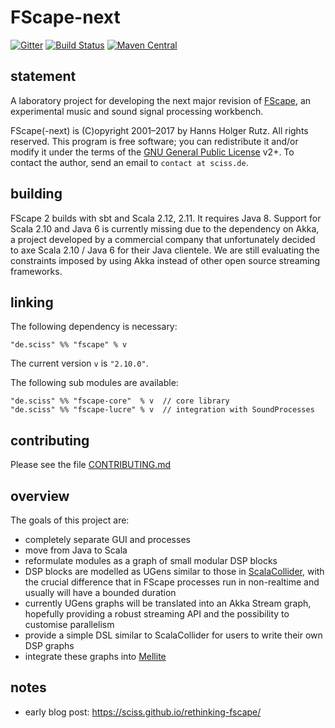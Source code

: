 # FScape-next

[![Gitter](https://badges.gitter.im/Join%20Chat.svg)](https://gitter.im/Sciss/FScape?utm_source=badge&utm_medium=badge&utm_campaign=pr-badge&utm_content=badge)
[![Build Status](https://travis-ci.org/Sciss/FScape-next.svg?branch=master)](https://travis-ci.org/Sciss/FScape-next)
[![Maven Central](https://maven-badges.herokuapp.com/maven-central/de.sciss/fscape_2.11/badge.svg)](https://maven-badges.herokuapp.com/maven-central/de.sciss/fscape_2.11)

## statement

A laboratory project for developing the next major revision of [FScape](https://github.com/Sciss/FScape),
an experimental music and sound signal processing workbench.

FScape(-next) is (C)opyright 2001&ndash;2017 by Hanns Holger Rutz. All rights reserved.
This program is free software; you can redistribute it and/or modify it under the terms 
of the [GNU General Public License](http://github.com/Sciss/FScape-next/blob/master/LICENSE) v2+.
To contact the author, send an email to `contact at sciss.de`.

## building

FScape 2 builds with sbt and Scala 2.12, 2.11. It requires Java 8.
Support for Scala 2.10 and Java 6 is currently missing due to the dependency on Akka,
a project developed by a commercial company that unfortunately decided to axe Scala 2.10 / Java 6 for their Java clientele.
We are still evaluating the constraints imposed by using Akka instead of other open source streaming frameworks.

## linking

The following dependency is necessary:

    "de.sciss" %% "fscape" % v

The current version `v` is `"2.10.0"`.

The following sub modules are available:

    "de.sciss" %% "fscape-core"  % v  // core library
    "de.sciss" %% "fscape-lucre" % v  // integration with SoundProcesses

## contributing

Please see the file [CONTRIBUTING.md](CONTRIBUTING.md)

## overview

The goals of this project are:

- completely separate GUI and processes
- move from Java to Scala
- reformulate modules as a graph of small modular DSP blocks
- DSP blocks are modelled as UGens similar to those in [ScalaCollider](https://github.com/Sciss/ScalaCollider),
  with the crucial difference that in FScape processes run in non-realtime and usually will have a bounded duration
- currently UGens graphs will be translated into an Akka Stream graph, hopefully providing a robust
  streaming API and the possibility to customise parallelism
- provide a simple DSL similar to ScalaCollider for users to write their own DSP graphs
- integrate these graphs into [Mellite](https://github.com/Sciss/Mellite)

## notes

- early blog post: https://sciss.github.io/rethinking-fscape/
